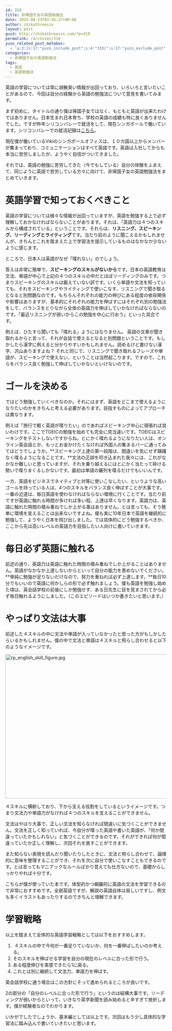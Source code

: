 ```yaml
---
id: 310
title: 非帰国子女の英語勉強法
date: 2015-08-23T03:56:27+00:00
author: chikathreesix
layout: post
guid: http://chikathreesix.com/?p=310
permalink: /archives/310
yuzo_related_post_metabox:
  - 'a:3:{s:17:"yuzo_include_post";s:4:"333|";s:17:"yuzo_exclude_post";s:0:"";s:21:"yuzo_disabled_related";N;}'
categories:
  - 非帰国子女の英語勉強法
tags:
  - 英語
  - 英語勉強法
---
```

英語の学習については常に胡散臭い情報が出回っており、いろいろと言いたいことがあるので、今回は自分の経験から英語の勉強法について意見を書いてみます。

<!--more-->

まず初めに、タイトルの通り僕は帰国子女ではなく、もともと英語が出来たわけではありません。日本生まれ日本育ち、学校の英語の成績も特に良くありませんでした。ですが昨年シリコンバレーで就活をして、現在シンガポールで働いています。シリコンバレーでの就活記録は[こちら](http://chikathreesix.com/?p=188)。

現在僕が働いているVikiのシンガポールオフィスは、１０カ国以上からメンバーが集まっており、コミュニケーションはすべて英語です。英語は入社してからも本当に苦労しましたが、ようやく自信がついてきました。

それでは、英語の勉強に苦労してきた（今でもしている）自分の体験をふまえて、同じように英語で苦労している方々に向けて、非帰国子女の英語勉強法をまとめていきます。

# 英語学習で知っておくべきこと

英語の学習については様々な情報が出回っていますが、英語を勉強する上で必ず理解しておかなければならないことがあります。それは、「英語力は４つのスキルから構成されている」ということです。それらは、**リスニング、スピーキング、リーディングとライティング**です。当たり前のように聞こえるかもしれませんが、きちんとこれを踏まえた上で学習法を提示しているものはなかなか少ないように感じます。

ところで、日本人は英語がなぜ「喋れない」のでしょう。

答えは非常に簡単で、**スピーキングのスキルがないから**です。日本の英語教育は文法、単語が中心で上記の４つのスキルの中だとほぼリーディングのみです。つまりスピーキングのスキルは鍛えていない訳です。いくら単語や文法を知っていても、それをスピーキングやライティングで使いこなす、リスニングで聞き取るとなると別問題なのです。もちろんそれぞれの能力の伸びにある程度の依存関係や影響はありますが、基本的にそれぞれの能力を伸ばすにはそれぞれ別の勉強法をして、バランスをとりながら全体の英語力を伸ばしていかなければならないのです。「最近リスニングが弱いからこの勉強を中心に行おう」といった具合です。

例えば、ひたすら聞いても「喋れる」ようにはなりません。 英語の文章が聞き取れるからと言って、それが会話で使えるとなると別問題ということです。もしかしたら漢字に例えると分かりやすいかもしれません。読めるけど書けない漢字、沢山ありますよね？ それと同じで、リスニングで聞き取れるフレーズや単語が、スピーキングで使えない、ということは当然起こります。ですので、これらをバランス良く勉強して伸ばしていかないといけないのです。

# ゴールを決める

ではどう勉強していくべきなのか。それにはまず、英語をどこまで使えるようになりたいのかをきちんと考える必要があります。目指すものによってアプローチは異なります。

例えば「旅行で軽く英語が喋りたい」のであればスピーキング中心に頑張れば良いわけです。ここでTOEICの勉強を始めても完全に見当違いです。TOEICはスピーキングをテストしないですからね。とにかく喋れるようになりたい人は、オンライン英会話とか、もっとお金かけたくなければ外国人の集まるバーに通ってみてはどうでしょうか。**スピーキング上達の第一段階は、間違いを気にせず躊躇なく喋るようになることです。**文法の正誤を叩き込まれた我々には、これがなかなか難しいと思っていますが、それを乗り越えるにはとにかく当たって砕ける勢いで喋りまくるしかないです。最初は単語の羅列を喋るだけでもいいんです。

一方、英語をビジネスでネイティブと対等に使いこなしたい、というような高いゴールを持っている人は、4つのスキルをバランス良く伸ばすことが大事です。一番の近道は、毎日英語を使わなければならない環境に行くことです。当たり前ですが英語に触れる時間が多ければ多い程、上達は早くなります。英語力は、英語に触れた時間の積み重ねでしか上がる事はありません。とは言っても、そう簡単に環境を変えることは出来ないですよね。僕も実に10年日本で英語を継続的に勉強して、ようやく日本を飛び出しました。では具体的にどう勉強するべきか、ここから先は高いレベルの英語力を目指したい人向けに書いていきます。

# 毎日必ず英語に触れる

前述の通り、英語力は英語に触れた時間の積み重ねでしか上がることはありません。英語がなかなか上達しないからといって自分の能力を責めないでください。**単純に勉強が足りないだけなので、努力を重ねれば必ず上達します。**毎日10分でもいいので英語に何かしらの形で必ず触れましょう。僕も英語を勉強し始めた頃は、英会話学校の前後にしか勉強せず、ある日先生に目を覚まされてから必ず毎日触れるようにしました。（このエピソードはいつか書きたいと思います。）

# やっぱり文法は大事

前述した４スキルの中に文法や単語が入っていなかったと思った方がもしかしたらいるかもしれません。僕の中で文法と単語は４スキルと照らし合わせると以下のようなイメージです。

[<img class="alignnone size-full wp-image-425" src="https://s3-ap-northeast-1.amazonaws.com/chikathreesix-assets/wp-content/uploads/2015/08/english_skill_figure.jpg" alt="rp_english_skill_figure.jpg" width="800" height="450" />](https://s3-ap-northeast-1.amazonaws.com/chikathreesix-assets/wp-content/uploads/2015/08/english_skill_figure.jpg)

４スキルに横断しており、下から支える役割をしているというイメージです。つまり文法力や単語力がなければ４つのスキルを支えることができません。

文法はやはり大事で、正しい文法を知らなければ間違いに気づくことができません。文法を正しく知っていれば、今自分が喋った英語や書いた英語が、「何か間違っていたかもしれない」と気づくことができるのです。それができれば何が間違っていたか正しく理解し、次回それを直すことができます。

また知らない表現を読んだり聞いたりしたときに、文法と照らし合わせて、論理的に意味を整理することができ、それを次に自分で使いこなすこともできるのです。とは言ってもマニアックなルールばかり覚えても仕方ないので、基礎からしっかりやれば十分です。

こちらが僕が使っていた本です。体型的かつ網羅的に英語の文法を学習できるので非常におすすめです。全部英語ですが、解説の英語自体は易しいですし、例文も多くイラストもあったりするのできちんと理解できます。
  


# 学習戦略

以上を踏まえて全体的な英語学習戦略としては以下をおすすめします。

  1.  ４スキルの中で今何が一番足りていないか、何を一番伸ばしたいのか考える。
  2. そのスキルを伸ばせる学習を自分の現在のレベルに合った形で行う。
  3. ある程度伸びを実感できたら1に戻る。
  4. これとは別に継続して文法力、単語力を伸ばす。

英会話学校に通う場合はこの方針にそって進められるところが良いです。

2の部分の「自分のレベルに合った形で行う」というのは結構大事です。リーディングが弱いからといって、いきなり英字新聞を読み始めると辛すぎて挫折します。僕が経験者なのでわかります。

いかがでしたでしょうか、基本編としては以上です。次回はもう少し具体的な学習法に踏み込んで書いていきたいと思います。